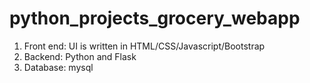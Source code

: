 # python_projects_grocery_webapp

1. Front end: UI is written in HTML/CSS/Javascript/Bootstrap
2. Backend: Python and Flask
3. Database: mysql

